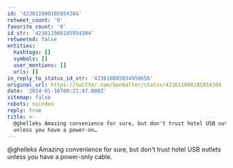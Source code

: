 ```yaml
---
id: '423611000185954304'
retweet_count: '0'
favorite_count: '0'
id_str: '423611000185954304'
retweeted: false
entities:
  hashtags: []
  symbols: []
  user_mentions: []
  urls: []
in_reply_to_status_id_str: '423610085034950656'
original_url: https://twitter.com/benbalter/status/423611000185954304
date: '2014-01-16T00:21:47.000Z'
sitemap: false
robots: noindex
reply: true
title: >-
  @ghelleks Amazing convenience for sure, but don't trust hotel USB outlets
  unless you have a power-on…
---
```


@ghelleks Amazing convenience for sure, but don't trust hotel USB outlets unless you have a power-only cable.